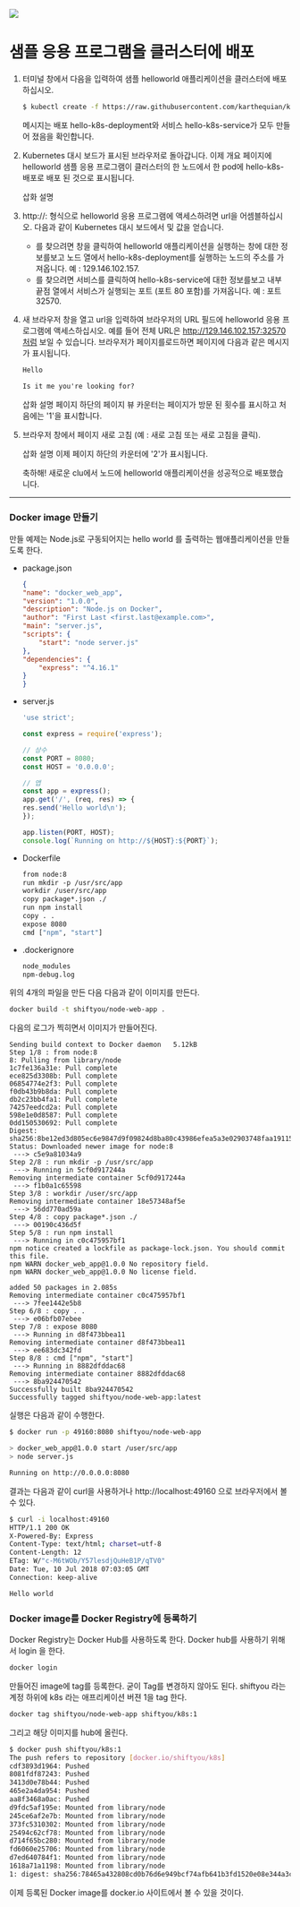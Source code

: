 
![](https://ps.w.org/under-construction-page/assets/screenshot-2.png?rev=1840052)

# 샘플 응용 프로그램을 클러스터에 배포

1. 터미널 창에서 다음을 입력하여 샘플 helloworld 애플리케이션을 클러스터에 배포하십시오.
    ~~~sh
    $ kubectl create -f https://raw.githubusercontent.com/karthequian/kubernetesHelloworld/master/hello.yaml
    ~~~
    메시지는 배포 hello-k8s-deployment와 서비스 hello-k8s-service가 모두 만들어 졌음을 확인합니다.

1. Kubernetes 대시 보드가 표시된 브라우저로 돌아갑니다. 이제 개요 페이지에 helloworld 샘플 응용 프로그램이 클러스터의 한 노드에서 한 pod에 hello-k8s- 배포로 배포 된 것으로 표시됩니다.

    삽화 설명
1. http://<node-address>:<port-number> 형식으로 helloworld 응용 프로그램에 액세스하려면 url을 어셈블하십시오. 다음과 같이 Kubernetes 대시 보드에서 <node-address> 및 <port-number> 값을 얻습니다.
    - <node-address>를 찾으려면 창을 클릭하여 helloworld 애플리케이션을 실행하는 창에 대한 정보를보고 노드 열에서 hello-k8s-deployment를 실행하는 노드의 주소를 가져옵니다. 예 : 129.146.102.157.
    - <port-number>를 찾으려면 서비스를 클릭하여 hello-k8s-service에 대한 정보를보고 내부 끝점 열에서 서비스가 실행되는 포트 (포트 80 포함)를 가져옵니다. 예 : 포트 32570.
1. 새 브라우저 창을 열고 url을 입력하여 브라우저의 URL 필드에 helloworld 응용 프로그램에 액세스하십시오. 예를 들어 전체 URL은 http://129.146.102.157:32570처럼 보일 수 있습니다.
    브라우저가 페이지를로드하면 페이지에 다음과 같은 메시지가 표시됩니다.

    ~~~txt
    Hello

    Is it me you're looking for?
    ~~~


    삽화 설명
    페이지 하단의 페이지 뷰 카운터는 페이지가 방문 된 횟수를 표시하고 처음에는 '1'을 표시합니다.

1. 브라우저 창에서 페이지 새로 고침 (예 : 새로 고침 또는 새로 고침을 클릭).


    삽화 설명
    이제 페이지 하단의 카운터에 '2'가 표시됩니다.

    축하해! 새로운 clu에서 노드에 helloworld 애플리케이션을 성공적으로 배포했습니다.


---


### Docker image 만들기

만들 예제는 Node.js로 구동되어지는 hello world 를 출력하는 웹애플리케이션을 만들도록 한다.

- package.json
    ~~~json
    {
    "name": "docker_web_app",
    "version": "1.0.0",
    "description": "Node.js on Docker",
    "author": "First Last <first.last@example.com>",
    "main": "server.js",
    "scripts": {
        "start": "node server.js"
    },
    "dependencies": {
        "express": "^4.16.1"
    }
    }
    ~~~

- server.js
    ~~~javascript
    'use strict';

    const express = require('express');

    // 상수
    const PORT = 8080;
    const HOST = '0.0.0.0';

    // 앱
    const app = express();
    app.get('/', (req, res) => {
    res.send('Hello world\n');
    });

    app.listen(PORT, HOST);
    console.log(`Running on http://${HOST}:${PORT}`);
    ~~~

- Dockerfile
    ~~~dockerfile
    from node:8
    run mkdir -p /usr/src/app
    workdir /user/src/app
    copy package*.json ./
    run npm install
    copy . .
    expose 8080
    cmd ["npm", "start"]
    ~~~

- .dockerignore
    ~~~dockerfile
    node_modules
    npm-debug.log
    ~~~

위의 4개의 파일을 만든 다음 다음과 같이 이미지를 만든다.
~~~sh
docker build -t shiftyou/node-web-app .
~~~
다음의 로그가 찍히면서 이미지가 만들어진다.
~~~log
Sending build context to Docker daemon   5.12kB
Step 1/8 : from node:8
8: Pulling from library/node
1c7fe136a31e: Pull complete
ece825d3308b: Pull complete
06854774e2f3: Pull complete
f0db43b9b8da: Pull complete
db2c23bb4fa1: Pull complete
74257eedcd2a: Pull complete
598e1e0d8587: Pull complete
0dd150530692: Pull complete
Digest: sha256:8be12ed3d805ec6e9847d9f09824d8ba80c43986efea5a3e02903748faa19115
Status: Downloaded newer image for node:8
 ---> c5e9a81034a9
Step 2/8 : run mkdir -p /usr/src/app
 ---> Running in 5cf0d917244a
Removing intermediate container 5cf0d917244a
 ---> f1b0a1c65598
Step 3/8 : workdir /user/src/app
Removing intermediate container 18e57348af5e
 ---> 56dd770ad59a
Step 4/8 : copy package*.json ./
 ---> 00190c436d5f
Step 5/8 : run npm install
 ---> Running in c0c475957bf1
npm notice created a lockfile as package-lock.json. You should commit this file.
npm WARN docker_web_app@1.0.0 No repository field.
npm WARN docker_web_app@1.0.0 No license field.

added 50 packages in 2.085s
Removing intermediate container c0c475957bf1
 ---> 7fee1442e5b8
Step 6/8 : copy . .
 ---> e06bfb07ebee
Step 7/8 : expose 8080
 ---> Running in d8f473bbea11
Removing intermediate container d8f473bbea11
 ---> ee683dc342fd
Step 8/8 : cmd ["npm", "start"]
 ---> Running in 8882dfddac68
Removing intermediate container 8882dfddac68
 ---> 8ba924470542
Successfully built 8ba924470542
Successfully tagged shiftyou/node-web-app:latest
~~~

실행은 다음과 같이 수행한다.
~~~sh
$ docker run -p 49160:8080 shiftyou/node-web-app

> docker_web_app@1.0.0 start /user/src/app
> node server.js

Running on http://0.0.0.0:8080
~~~

결과는 다음과 같이 curl을 사용하거나 http://localhost:49160 으로 브라우저에서 볼 수 있다.
~~~sh
$ curl -i localhost:49160
HTTP/1.1 200 OK
X-Powered-By: Express
Content-Type: text/html; charset=utf-8
Content-Length: 12
ETag: W/"c-M6tWOb/Y57lesdjQuHeB1P/qTV0"
Date: Tue, 10 Jul 2018 07:03:05 GMT
Connection: keep-alive

Hello world
~~~

### Docker image를 Docker Registry에 등록하기

Docker Registry는 Docker Hub를 사용하도록 한다.
Docker hub를 사용하기 위해서 login 을 한다.
~~~sh
docker login
~~~

만들어진 image에 tag를 등록한다. 굳이 Tag를 변경하지 않아도 된다.
shiftyou 라는 계정 하위에 k8s 라는 애프리케이션 버젼 1을 tag 한다.
~~~sh
docker tag shiftyou/node-web-app shiftyou/k8s:1
~~~

그리고 해당 이미지를 hub에 올린다.
~~~sh
$ docker push shiftyou/k8s:1
The push refers to repository [docker.io/shiftyou/k8s]
cdf3893d1964: Pushed
8081fdf87243: Pushed
3413d0e78b44: Pushed
465e2a4da954: Pushed
aa8f3468a0ac: Pushed
d9fdc5af195e: Mounted from library/node
245ce6af2e7b: Mounted from library/node
373fc5310302: Mounted from library/node
25494c62cf78: Mounted from library/node
d714f65bc280: Mounted from library/node
fd6060e25706: Mounted from library/node
d7ed640784f1: Mounted from library/node
1618a71a1198: Mounted from library/node
1: digest: sha256:78465a432808cd0b76d6e949bcf74afb641b3fd1520e08e344a3c55aa32fa681 size: 3046
~~~

이제 등록된 Docker image를 docker.io 사이트에서 볼 수 있을 것이다.

